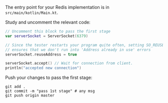 The entry point for your Redis implementation is in `src/main/kotlin/Main.kt`.

Study and uncomment the relevant code: 

```kotlin
// Uncomment this block to pass the first stage
var serverSocket = ServerSocket(6379)

// Since the tester restarts your program quite often, setting SO_REUSEADDR
// ensures that we don't run into 'Address already in use' errors
serverSocket.reuseAddress = true

serverSocket.accept() // Wait for connection from client.
println("accepted new connection")
```

Push your changes to pass the first stage:

```
git add .
git commit -m "pass 1st stage" # any msg
git push origin master
```
